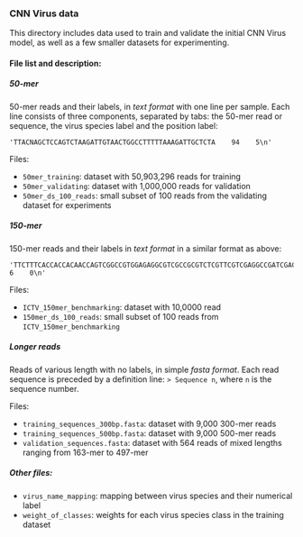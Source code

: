### CNN Virus data

This directory includes data used to train and validate the initial CNN Virus model, as well as a few smaller datasets for experimenting. 


#### File list and description:
##### 50-mer 
50-mer reads and their labels, in *text format* with one line per sample. Each line consists of three components, separated by tabs: the 50-mer read or sequence, the virus species label and the position label:
```text
'TTACNAGCTCCAGTCTAAGATTGTAACTGGCCTTTTTAAAGATTGCTCTA    94    5\n'
``` 
Files:
- `50mer_training`: dataset with 50,903,296 reads for training
- `50mer_validating`: dataset with 1,000,000 reads for validation
- `50mer_ds_100_reads`: small subset of 100 reads from the validating dataset for experiments

##### 150-mer
150-mer reads and their labels in *text format* in a similar format as above:
```text
'TTCTTTCACCACCACAACCAGTCGGCCGTGGAGAGGCGTCGCCGCGTCTCGTTCGTCGAGGCCGATCGACTGCCGCATGAGAGCGGGTGGTATTCTTCCGAAGACGACGGAGACCGGGACGGTGATGAGGAAACTGGAGAGAGCCACAAC    6    0\n'
```
Files:
- `ICTV_150mer_benchmarking`: dataset with 10,0000 read
- `150mer_ds_100_reads`: small subset of 100 reads from `ICTV_150mer_benchmarking`

##### Longer reads
Reads of various length with no labels, in simple *fasta format*. Each read sequence is preceded by a definition line: `> Sequence n`, where `n` is the sequence number.

Files:
- `training_sequences_300bp.fasta`: dataset with 9,000 300-mer reads
- `training_sequences_500bp.fasta`: dataset with 9,000 500-mer reads
- `validation_sequences.fasta`: dataset with 564 reads of mixed lengths ranging from 163-mer to 497-mer

##### Other files:
- `virus_name_mapping`: mapping between virus species and their numerical label
- `weight_of_classes`:  weights for each virus species class in the training dataset

